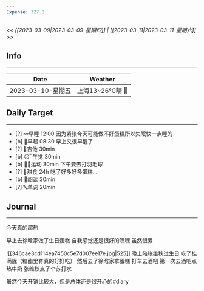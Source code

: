```yaml
---
Expense: 327.8
---
```


<< *[[2023-03-09|2023-03-09-星期四]] | [[2023-03-11|2023-03-11-星期六]]* >>

## Info
***
| Date              | Weather         |
| ----------------- | --------------- |
| 2023-03-10-星期五 | 上海13~26℃晴 🔆 | 


## Daily Target 
***
- [?] 💤早睡   12:00 因为紧张今天可能做不好蛋糕所以失眠快一点睡的
- [b] 🌅早起    08:30 早上又很早醒了
- [?] 🎵吉他    30min
- [b] 😴午觉    30min
- [b] 🏃‍♀️运动    30min 下午要去打羽毛球
- [?] 🚫甜食    24h  吃了好多好多蛋糕...
- [b] 📖阅读    30min
- [?] 🔤单词    20min    


##  Journal
***
今天真的超热

早上去徐晗家做了生日蛋糕
自我感觉还是很好的嘿嘿
虽然很累

![[346cae3cd114ea7450c5e7d007ee17e.jpg|525]]
晚上陪张维秋过生日
吃了桂满陇（糖醋里脊真的好好吃）
然后去了徐晗家拿蛋糕
打车去酒吧
第一次去酒吧点热牛奶
张维秋点了个苏打水

虽然今天开销比较大，但是总体还是很开心的#diary